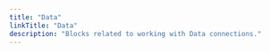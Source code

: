 ```yaml
---
title: "Data"
linkTitle: "Data"
description: "Blocks related to working with Data connections."
---
```

